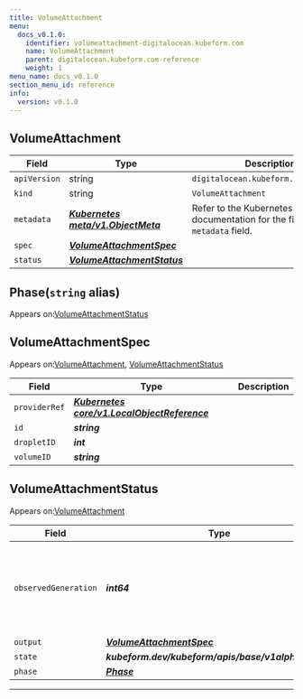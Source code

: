 ```yaml
---
title: VolumeAttachment
menu:
  docs_v0.1.0:
    identifier: volumeattachment-digitalocean.kubeform.com
    name: VolumeAttachment
    parent: digitalocean.kubeform.com-reference
    weight: 1
menu_name: docs_v0.1.0
section_menu_id: reference
info:
  version: v0.1.0
---
```


## VolumeAttachment
| Field | Type | Description |
| ------ | ----- | ----------- |
| `apiVersion` | string | `digitalocean.kubeform.com/v1alpha1` |
|    `kind` | string | `VolumeAttachment` |
| `metadata` | ***[Kubernetes meta/v1.ObjectMeta](https://kubernetes.io/docs/reference/generated/kubernetes-api/v1.13/#objectmeta-v1-meta)***|Refer to the Kubernetes API documentation for the fields of the `metadata` field.|
| `spec` | ***[VolumeAttachmentSpec](#volumeattachmentspec)***||
| `status` | ***[VolumeAttachmentStatus](#volumeattachmentstatus)***||
## Phase(`string` alias)

Appears on:[VolumeAttachmentStatus](#volumeattachmentstatus)

## VolumeAttachmentSpec

Appears on:[VolumeAttachment](#volumeattachment), [VolumeAttachmentStatus](#volumeattachmentstatus)

| Field | Type | Description |
| ------ | ----- | ----------- |
| `providerRef` | ***[Kubernetes core/v1.LocalObjectReference](https://kubernetes.io/docs/reference/generated/kubernetes-api/v1.13/#localobjectreference-v1-core)***||
| `id` | ***string***||
| `dropletID` | ***int***||
| `volumeID` | ***string***||
## VolumeAttachmentStatus

Appears on:[VolumeAttachment](#volumeattachment)

| Field | Type | Description |
| ------ | ----- | ----------- |
| `observedGeneration` | ***int64***| ***(Optional)*** Resource generation, which is updated on mutation by the API Server.|
| `output` | ***[VolumeAttachmentSpec](#volumeattachmentspec)***| ***(Optional)*** |
| `state` | ***kubeform.dev/kubeform/apis/base/v1alpha1.State***| ***(Optional)*** |
| `phase` | ***[Phase](#phase)***| ***(Optional)*** |
---
